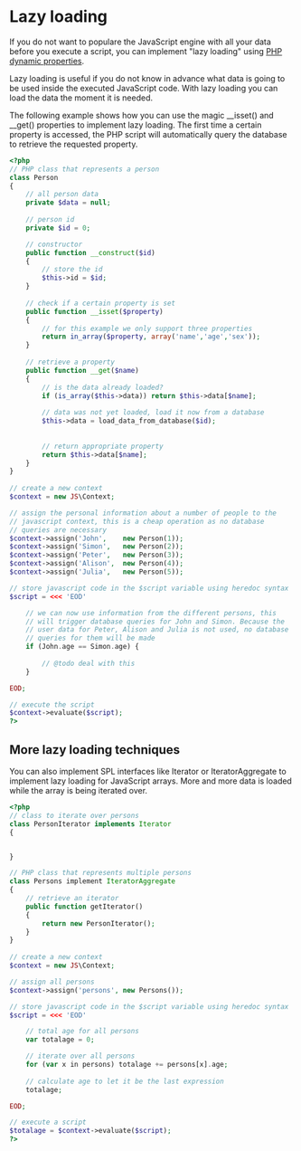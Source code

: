 # Lazy loading

If you do not want to populare the JavaScript engine with all your
data before you execute a script, you can implement "lazy loading"
using [PHP dynamic properties](http://php.net/manual/en/language.oop5.overloading.php).

Lazy loading is useful if you do not know in advance what data is going 
to be used inside the executed JavaScript code. With lazy loading you
can load the data the moment it is needed.

The following example shows how you can use the magic __isset() and
__get() properties to implement lazy loading. The first time a certain
property is accessed, the PHP script will automatically query the
database to retrieve the requested property.

```php
<?php
// PHP class that represents a person
class Person
{
    // all person data
    private $data = null;
    
    // person id
    private $id = 0;

    // constructor
    public function __construct($id)
    {
        // store the id
        $this->id = $id;
    }
    
    // check if a certain property is set
    public function __isset($property)
    {
        // for this example we only support three properties
        return in_array($property, array('name','age','sex'));
    }
    
    // retrieve a property
    public function __get($name)
    {
        // is the data already loaded?
        if (is_array($this->data)) return $this->data[$name];
        
        // data was not yet loaded, load it now from a database
        $this->data = load_data_from_database($id);
        
        
        // return appropriate property
        return $this->data[$name];
    }
}
        
// create a new context
$context = new JS\Context;

// assign the personal information about a number of people to the
// javascript context, this is a cheap operation as no database
// queries are necessary
$context->assign('John',    new Person(1));
$context->assign('Simon',   new Person(2));
$context->assign('Peter',   new Person(3));
$context->assign('Alison',  new Person(4));
$context->assign('Julia',   new Person(5));

// store javascript code in the $script variable using heredoc syntax
$script = <<< 'EOD'

    // we can now use information from the different persons, this
    // will trigger database queries for John and Simon. Because the
    // user data for Peter, Alison and Julia is not used, no database
    // queries for them will be made
    if (John.age == Simon.age) {
    
        // @todo deal with this
    }

EOD;

// execute the script
$context->evaluate($script);
?>
```

## More lazy loading techniques

You can also implement SPL interfaces like Iterator or IteratorAggregate to 
implement lazy loading for JavaScript arrays. More and more data is loaded
while the array is being iterated over.

```php
<?php
// class to iterate over persons
class PersonIterator implements Iterator
{


}

// PHP class that represents multiple persons
class Persons implement IteratorAggregate
{
    // retrieve an iterator
    public function getIterator()
    {
        return new PersonIterator();
    }
}
        
// create a new context
$context = new JS\Context;

// assign all persons
$context->assign('persons', new Persons());

// store javascript code in the $script variable using heredoc syntax
$script = <<< 'EOD'

    // total age for all persons
    var totalage = 0;

    // iterate over all persons
    for (var x in persons) totalage += persons[x].age;
    
    // calculate age to let it be the last expression
    totalage;

EOD;

// execute a script
$totalage = $context->evaluate($script);
?>
```

